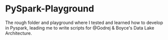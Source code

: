# PySpark-Playground

The rough folder and playground where I tested and learned how to develop in Pyspark, leading me to write scripts for @Godrej & Boyce's Data Lake Architecture.
